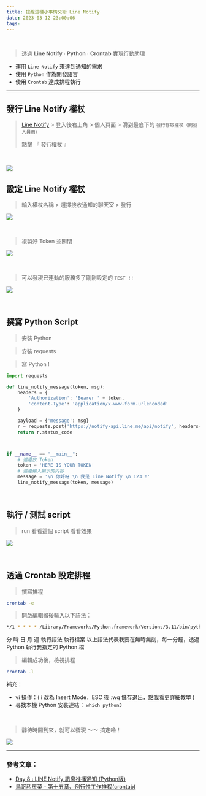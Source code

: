```yaml
---
title: 提醒這種小事情交給 Line Notify
date: 2023-03-12 23:00:06
tags:
---
```


<br />

> 透過 **Line Notify** ∙ **Python** ∙ **Crontab** 實現行動助理

- 運用 `Line Notify` 來達到通知的需求
- 使用 `Python` 作為開發語言
- 使用 `Crontab` 達成排程執行

<!--more-->

---

## 發行 Line Notify 權杖
> [Line Notify](https://notify-bot.line.me) > 登入後右上角 > 個人頁面 > 滑到最底下的 `發行存取權杖（開發人員用）`
> 
> 點擊 『 發行權杖 』

<br />

![](https://i.imgur.com/b0LJkSf.png)

## 設定 Line Notify 權杖
> 輸入權杖名稱 > 選擇接收通知的聊天室 > 發行

![](https://i.imgur.com/saIfpGn.png)

<br />

> 複製好 Token 並關閉

![](https://i.imgur.com/RVzdsmK.png)

<br />

> 可以發現已連動的服務多了剛剛設定的 `TEST !!`

![](https://i.imgur.com/AJP9kiO.png)

<br />

## 撰寫 Python Script
> 安裝 Python

> 安裝 requests

> 寫 Python ! 

```python
import requests

def line_notify_message(token, msg):
    headers = {
        'Authorization': 'Bearer ' + token,
        'content-Type': 'application/x-www-form-urlencoded'
    }

    payload = {'message': msg}
    r = requests.post('https://notify-api.line.me/api/notify', headers=headers, params=payload)
    return r.status_code



if __name__ == "__main__":
    # 這邊放 Token
    token = 'HERE IS YOUR TOKEN'
    # 這邊輸入顯示的內容
    message = '\n 你好呀 \n 我是 Line Notify \n 123 !'
    line_notify_message(token, message)
```

<br />

## 執行 / 測試 script
> run 看看這個 script 看看效果

![](https://i.imgur.com/v7AqxCU.png)

<br />

## 透過 Crontab 設定排程

> 撰寫排程
```bash
crontab -e
```


> 開啟編輯器後輸入以下語法：
```bash
*/1 * * * * /Library/Frameworks/Python.framework/Versions/3.11/bin/python3 /Users/yochen/Code/Python/TEST_PYTHON/LineNotify.py
```


分 時 日 月 週 執行語法 執行檔案
以上語法代表我要在無時無刻，每一分鐘，透過 Python 執行我指定的 Python 檔



> 編輯成功後，檢視排程
```bash
crontab -l
```


補充：
- vi 操作：( i 改為 Insert Mode，ESC 後 :wq 儲存退出，[點我](https://dywang.csie.cyut.edu.tw/dywang/linuxSystem/node50.html)看更詳細教學 )
- 尋找本機 Python 安裝連結： `which python3`

<br />


> 靜待時間到來，就可以發現 ～～ 搞定嚕！

![](https://i.imgur.com/oipivCi.png)

---

### 參考文章：
- [Day 8 : LINE Notify 訊息推播通知 (Python版)](https://ithelp.ithome.com.tw/articles/10234115)
- [鳥哥私房菜 - 第十五章、例行性工作排程(crontab)](https://linux.vbird.org/linux_basic/centos7/0430cron.php)